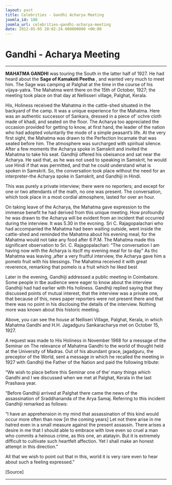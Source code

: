 ```yaml
---
layout: post
title: Celebrities - Gandhi Acharya Meeting
joomla_id: 188
joomla_url: celebrities-gandhi-acharya-meeting
date: 2012-05-05 20:02:24.000000000 +00:00
---
```

# **Gandhi - Acharya Meeting**  

* * *

**MAHATMA GANDHI** was touring the South in the latter half of 1927. He had heard about the **Sage of Kamakoti Peetha** , and wanted very much to meet him. The Sage was camping at Palghat at the time in the course of his vijaya-yatra. The Mahatma went there on the 15th of October, 1927; the meeting took place on that day at Nellisseri village, Palghat, Kerala.

His, Holiness received the Mahatma in the cattle-shed situated in the backyard of the camp. It was a unique experience for the Mahatma. Here was an authentic successor of Sankara, dressed in a piece of’ ochre cloth made of khadi, and seated on the floor. The Acharya too appreciated the occasion provided for getting to know, at first hand, the leader of the nation who had adopted voluntarily the mode of a simple peasant’s life. At the very first sight, the Mahatma was drawn to the Perfection Incarnate that was seated before him. The atmosphere was surcharged with spiritual silence. After a few moments the Acharya spoke in Samskrit and invited the Mahatma to take his seat. Gandhiji offered his obeisance and sat near the Acharya. He said that, as he was not used to speaking in Samskrit, he would use Hindi if that was permitted, and that he could understand what is spoken in Samskrit. So, the conversation took place without the need for an interpreter-the Acharya spoke in Samskrit, and Gandhiji in Hindi.

This was purely a private interview; there were no reporters; and except for one or two attendants of the math, no one was present. The conversation, which took place in a most cordial atmosphere, lasted for over an hour.

On taking leave of the Acharya, the Mahatma gave expression to the immense benefit he had derived from this unique meeting. How profoundly he was drawn to the Acharya will be evident from an incident that occurred during the interview. It was 5.30 in the evcning. Sri C. Rajagopalachari who had accompanied the Mahatma had been waiting outside, went inside the cattle-shed and reminded the Mahatma about his evening meal; for the Mahatma would not take any food after 6 P.M. The Mahatma made this significant observation to Sri. C. Rajagopalachari: “The conversation I am having now with the Acharya is itsclf my evening meal for to day” As thc Mahatma was leaving ,after a very fruitful interview, the Acharya gave him a pomelo fruit with his blessings. The Mahatma received it with great reverence, remarking that pomelo is a fruit which he liked best

Later in the evening, Gandhiji addressed a public meeting in Coimbatore. Some people in tbe audience were eager to know about the interview Gandhiji had had earlier with His holiness. Gandhiji replied saying that they discussed points of mutual interest, that the interview was a private one, that because of this, news paper reporters were not present there and that there was no point in his disclosing the details of the interview. Nothing more was known about this historic meeting.

Above, you can see the house at Nelliseri Village, Palghat, Kerala, in which Mahatma Gandhi and H.H. Jagadguru Sankaracharya met on October 15, 1927.

A request was made to His Holiness in November 1968 for a message of the Seminar on The relevance of Mahatma Gandhi to the world of thought held at the University of Madras. Out of his abundant grace, jagadguru, the preceptor of the World, sent a message in which he recalled the meeting in 1927 with Gandhiji the Father of the Nation and paid the following tribute:

“We wish to place before this Seminar one of the’ many things which Gandhi and I we discussed when we met at Palghat, Kerala in the last Prashava year.

“Before Gandhiji arrived at Palghat there came the news of the assassination of Sraddhananda of the Arya Samaj. Referring to this incident Gandhiji remarked as follows:

“I have an apprehension in my mind that assassination of this kind would occur more often than now [in the coming years] Let not there arise in me hatred even in a small measure against the present assassin. There arises a desire in me that I should able to embrace with love even so cruel a man who commits a heinous crime, as this one, an atatayin. But it is extremely difficult to cultivate such heartfelt affection. Yet I shall make an honest attempt in this direction.”

All that we wish to point out that in this, world it is very rare even to hear about such a feeling expressed.”



[Source]

* * *



